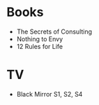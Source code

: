 # Books

+ The Secrets of Consulting
+ Nothing to Envy
+ 12 Rules for Life

# TV

+ Black Mirror S1, S2, S4
